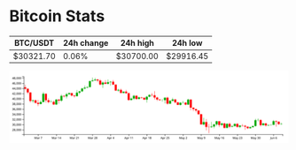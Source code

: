 # Bitcoin Stats

BTC/USDT|24h change|24h high|24h low|
|---|---|---|---|
|$30321.70|0.06%|$30700.00|$29916.45|

<img src="./chart.svg">

